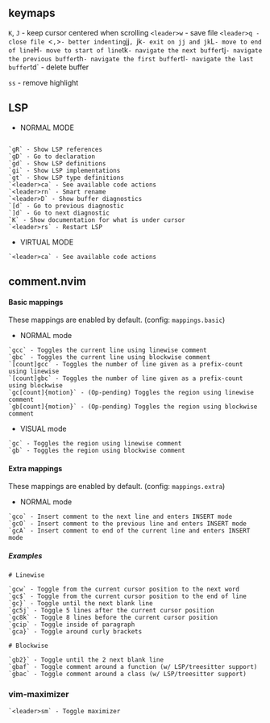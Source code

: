 
## keymaps

`K`, `J` - keep cursor centered when scrolling
`<leader>w` - save file
`<leader>q - close file
`<`,`>` - better indenting
`jj`, `jk` - exit on jj and jk
`L` - move to end of line
`H` - move to start of line
`tk` - navigate the next buffer
`tj` - navigate the previous buffer
`th` - navigate the first buffer
`tl` - navigate the last buffer
`td` - delete buffer

`ss` - remove highlight

## LSP

- NORMAL MODE
```help
 
`gR` - Show LSP references
`gD` - Go to declaration
`gd` - Show LSP definitions
`gi` - Show LSP implementations
`gt` - Show LSP type definitions
`<leader>ca` - See available code actions
`<leader>rn` - Smart rename
`<leader>D` - Show buffer diagnostics
`[d` - Go to previous diagnostic
`]d` - Go to next diagnostic
`K` - Show documentation for what is under cursor
`<leader>rs` - Restart LSP
```
- VIRTUAL MODE
```help
`<leader>ca` - See available code actions
```

## comment.nvim

#### Basic mappings

These mappings are enabled by default. (config: `mappings.basic`)

- NORMAL mode

```help
`gcc` - Toggles the current line using linewise comment
`gbc` - Toggles the current line using blockwise comment
`[count]gcc` - Toggles the number of line given as a prefix-count using linewise
`[count]gbc` - Toggles the number of line given as a prefix-count using blockwise
`gc[count]{motion}` - (Op-pending) Toggles the region using linewise comment
`gb[count]{motion}` - (Op-pending) Toggles the region using blockwise comment
```

- VISUAL mode

```help
`gc` - Toggles the region using linewise comment
`gb` - Toggles the region using blockwise comment
```

<a id="extra-mappings"></a>

#### Extra mappings

These mappings are enabled by default. (config: `mappings.extra`)

- NORMAL mode

```help
`gco` - Insert comment to the next line and enters INSERT mode
`gcO` - Insert comment to the previous line and enters INSERT mode
`gcA` - Insert comment to end of the current line and enters INSERT mode
```

##### Examples

```help
# Linewise

`gcw` - Toggle from the current cursor position to the next word
`gc$` - Toggle from the current cursor position to the end of line
`gc}` - Toggle until the next blank line
`gc5j` - Toggle 5 lines after the current cursor position
`gc8k` - Toggle 8 lines before the current cursor position
`gcip` - Toggle inside of paragraph
`gca}` - Toggle around curly brackets

# Blockwise

`gb2}` - Toggle until the 2 next blank line
`gbaf` - Toggle comment around a function (w/ LSP/treesitter support)
`gbac` - Toggle comment around a class (w/ LSP/treesitter support)
```


### vim-maximizer

```help
`<leader>sm` - Toggle maximizer
```
